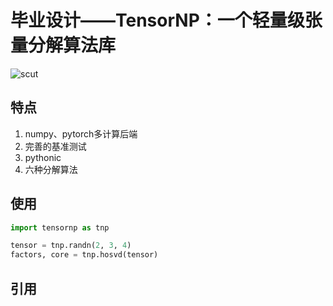 # 毕业设计——TensorNP：一个轻量级张量分解算法库

![scut](./doc/scut.ico)

## 特点

1. numpy、pytorch多计算后端
2. 完善的基准测试
3. pythonic
4. 六种分解算法

## 使用

```python
import tensornp as tnp

tensor = tnp.randn(2, 3, 4)
factors, core = tnp.hosvd(tensor)
```

## 引用

